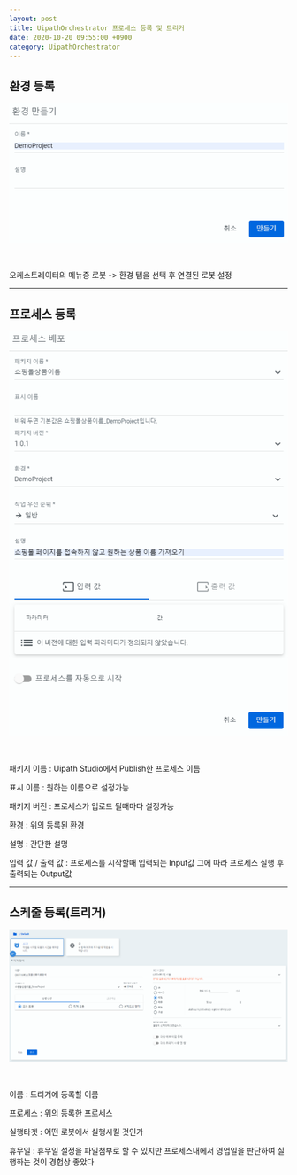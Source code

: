 ```yaml
---
layout: post
title: UipathOrchestrator 프로세스 등록 및 트리거
date: 2020-10-20 09:55:00 +0900
category: UipathOrchestrator
---
```


## 환경 등록

![OrchestratorEnvironments](/public/img/2020-10-20/1.PNG)

<br>

오케스트레이터의 메뉴중 로봇 -> 환경 탭을 선택 후 연결된 로봇 설정

---

## 프로세스 등록

![OrchestratorUpload](/public/img/2020-10-20/2.PNG)

<br>

패키지 이름 : Uipath Studio에서 Publish한 프로세스 이름

표시 이름 : 원하는 이름으로 설정가능

패키지 버전 : 프로세스가 업로드 될때마다 설정가능

환경 : 위의 등록된 환경

설명 : 간단한 설명

입력 값 / 출력 값 : 프로세스를 시작할때 입력되는 Input값 그에 따라 프로세스 실행 후 출력되는 Output값

---

## 스케줄 등록(트리거)

![OrchestratorTrigger](/public/img/2020-10-20/3.PNG)

<br>

이름 : 트리거에 등록할 이름

프로세스 : 위의 등록한 프로세스

실행타겟 : 어떤 로봇에서 실행시킬 것인가

휴무일 : 휴무일 설정을 파일첨부로 할 수 있지만 프로세스내에서 영업일을 판단하여 실행하는 것이 경험상 좋았다

